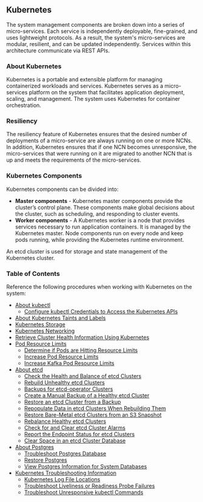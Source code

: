 ## Kubernetes

The system management components are broken down into a series of micro-services. Each service is independently deployable, fine-grained, and uses lightweight protocols. As a result, the system's micro-services are modular, resilient, and can be updated independently. Services within this architecture communicate via REST APIs.

### About Kubernetes

Kubernetes is a portable and extensible platform for managing containerized workloads and services. Kubernetes serves as a micro-services platform on the system that facilitates application deployment, scaling, and management. The system uses Kubernetes for container orchestration.

### Resiliency

The resiliency feature of Kubernetes ensures that the desired number of deployments of a micro-service are always running on one or more NCNs. In addition, Kubernetes ensures that if one NCN becomes unresponsive, the micro-services that were running on it are migrated to another NCN that is up and meets the requirements of the micro-services.

### Kubernetes Components

Kubernetes components can be divided into:

-   **Master components** - Kubernetes master components provide the cluster’s control plane. These components make global decisions about the cluster, such as scheduling, and responding to cluster events.
-   **Worker components** - A Kubernetes worker is a node that provides services necessary to run application containers. It is managed by the Kubernetes master. Node components run on every node and keep pods running, while providing the Kubernetes runtime environment.

An etcd cluster is used for storage and state management of the Kubernetes cluster.

### Table of Contents

Reference the following procedures when working with Kubernetes on the system:

-   [About kubectl](About_kubectl.md)
    -   [Configure kubectl Credentials to Access the Kubernetes APIs](Configure_kubectl_Credentials_to_Access_the_Kubernetes_APIs.md)
-   [About Kubernetes Taints and Labels](About_Kubernetes_Taints_and_Labels.md)
-   [Kubernetes Storage](Kubernetes_Storage.md)
-   [Kubernetes Networking](Kubernetes_Networking.md)
-   [Retrieve Cluster Health Information Using Kubernetes](Retrieve_Cluster_Health_Information_Using_Kubernetes.md)
-   [Pod Resource Limits](Pod_Resource_Limits.md)
    -   [Determine if Pods are Hitting Resource Limits](Determine_if_Pods_are_Hitting_Resource_Limits.md)
    -   [Increase Pod Resource Limits](Increase_Pod_Resource_Limits.md)
    -   [Increase Kafka Pod Resource Limits](Increase_Kafka_Pod_Resource_Limits.md)
-   [About etcd](About_etcd.md)
    -   [Check the Health and Balance of etcd Clusters](Check_the_Health_and_Balance_of_etcd_Clusters.md)
    -   [Rebuild Unhealthy etcd Clusters](Rebuild_Unhealthy_etcd_Clusters.md)
    -   [Backups for etcd-operator Clusters](Backups_for_etcd-operator_Clusters.md)
    -   [Create a Manual Backup of a Healthy etcd Cluster](Create_a_Manual_Backup_of_a_Healthy_etcd_Cluster.md)
    -   [Restore an etcd Cluster from a Backup](Restore_an_etcd_Cluster_from_a_Backup.md)
    -   [Repopulate Data in etcd Clusters When Rebuilding Them](Repopulate_Data_in_etcd_Clusters_When_Rebuilding_Them.md)
    -   [Restore Bare-Metal etcd Clusters from an S3 Snapshot](Restore_Bare-Metal_etcd_Clusters_from_an_S3_Snapshot.md)
    -   [Rebalance Healthy etcd Clusters](Rebalance_Healthy_etcd_Clusters.md)
    -   [Check for and Clear etcd Cluster Alarms](Check_for_and_Clear_etcd_Cluster_Alarms.md)
    -   [Report the Endpoint Status for etcd Clusters](Report_the_Endpoint_Status_for_etcd_Clusters.md)
    -   [Clear Space in an etcd Cluster Database](Clear_Space_in_an_etcd_Cluster_Database.md)
-   [About Postgres](About_Postgres.md)
    -   [Troubleshoot Postgres Database](Troubleshoot_Postgres_Database.md)
    -   [Restore Postgres](Restore_Postgres.md)
    -   [View Postgres Information for System Databases](View_Postgres_Information_for_System_Databases.md)
-   [Kubernetes Troubleshooting Information](Kubernetes_Troubleshooting_Information.md)
    -   [Kubernetes Log File Locations](Kubernetes_Log_File_Locations.md)
    -   [Troubleshoot Liveliness or Readiness Probe Failures](Troubleshoot_Liveliness_Readiness_Probe_Failures.md)
    -   [Troubleshoot Unresponsive kubectl Commands](Troubleshoot_Unresponsive_kubectl_Commands.md)


